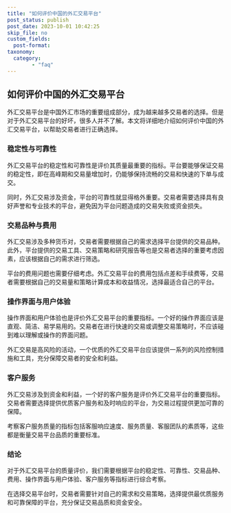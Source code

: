 ```yaml
---
title: "如何评价中国的外汇交易平台"
post_status: publish
post_date: 2023-10-01 10:42:25
skip_file: no
custom_fields: 
  post-format: 
taxonomy:
  category:
        - "faq"
---
```


## 如何评价中国的外汇交易平台

外汇交易平台是中国外汇市场的重要组成部分，成为越来越多交易者的选择。但是对于外汇交易平台的好坏，很多人并不了解。本文将详细地介绍如何评价中国的外汇交易平台，以帮助交易者进行正确选择。

### 稳定性与可靠性

外汇交易平台的稳定性和可靠性是评价其质量最重要的指标。平台要能够保证交易的稳定性，即在高峰期和交易量增加时，仍能够保持流畅的交易和快速的下单与成交。

同时，外汇交易涉及资金，平台的可靠性就显得格外重要。交易者需要选择具有良好声誉和专业技术的平台，避免因为平台问题造成的交易失败或资金损失。

### 交易品种与费用

外汇交易涉及多种货币对，交易者需要根据自己的需求选择平台提供的交易品种。此外，平台提供的交易工具、交易策略和研究报告等也是交易者选择的重要考虑因素，应该根据自己的需求进行筛选。

平台的费用问题也需要仔细考虑。外汇交易平台的费用包括点差和手续费等，交易者需要根据自己的交易量和策略计算成本和收益情况，选择最适合自己的平台。

### 操作界面与用户体验

操作界面和用户体验也是评价外汇交易平台的重要指标。一个好的操作界面应该是直观、简洁、易学易用的。交易者在进行快速的交易或调整交易策略时，不应该碰到难以理解或操作的界面问题。

外汇交易是高风险的活动，一个优质的外汇交易平台应该提供一系列的风险控制措施和工具，充分保障交易者的安全和利益。

### 客户服务

外汇交易涉及到资金和利益，一个好的客户服务是评价外汇交易平台的重要指标。交易者需要选择提供优质客户服务和及时响应的平台，为交易过程提供更加可靠的保障。

考察客户服务质量的指标包括客服响应速度、服务质量、客服团队的素质等，这些都是衡量交易平台品质的重要标准。

### 结论

对于外汇交易平台的质量评价，我们需要根据平台的稳定性、可靠性、交易品种、费用、操作界面与用户体验、客户服务等指标进行综合考察。

在选择交易平台时，交易者需要针对自己的需求和交易策略，选择提供最优质服务和可靠保障的平台，充分保证交易品质和资金安全。
